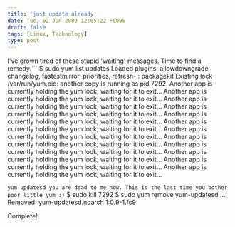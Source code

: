 ```yaml
---
title: 'just update already'
date: Tue, 02 Jun 2009 12:05:22 +0000
draft: false
tags: [Linux, Technology]
type: post
---
```


I've grown tired of these stupid 'waiting' messages. Time to find a remedy.```
$ sudo yum list updates
Loaded plugins: allowdowngrade, changelog, fastestmirror, priorities, refresh-
              : packagekit
Existing lock /var/run/yum.pid: another copy is running as pid 7292.
Another app is currently holding the yum lock; waiting for it to exit...
Another app is currently holding the yum lock; waiting for it to exit...
Another app is currently holding the yum lock; waiting for it to exit...
Another app is currently holding the yum lock; waiting for it to exit...
Another app is currently holding the yum lock; waiting for it to exit...
Another app is currently holding the yum lock; waiting for it to exit...
Another app is currently holding the yum lock; waiting for it to exit...
Another app is currently holding the yum lock; waiting for it to exit...
Another app is currently holding the yum lock; waiting for it to exit...
Another app is currently holding the yum lock; waiting for it to exit...
Another app is currently holding the yum lock; waiting for it to exit...
Another app is currently holding the yum lock; waiting for it to exit...

```yum-updatesd you are dead to me now. This is the last time you bother poor little yum :)```
$ sudo kill 7292
$ sudo yum remove yum-updatesd
...
Removed:
  yum-updatesd.noarch 1:0.9-1.fc9                                                    

Complete!

```